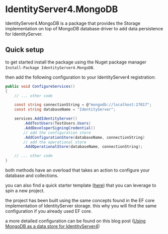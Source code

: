 # IdentityServer4.MongoDB

IdentityServer4.MongoDB is a package that provides the Storage implementation on top of MongoDB database driver to add data persistence for IdentityServer.

## Quick setup

to get started install the package using the Nuget package manager `Install-Package IdentityServer4.MongoDB`.

then add the following configuration to your IdentityServer4 registration:

```csharp
public void ConfigureServices()
{
    // ... other code

    const string connectionString = @"mongodb://localhost:27017";
    const string databaseName = "IdentityServer";

    services.AddIdentityServer()
        .AddTestUsers(TestUsers.Users)
        .AddDeveloperSigningCredential()
        // add the configuration store
        .AddConfigurationStore(databaseName, connectionString)
        // add the operational store
        .AddOperationalStore(databaseName, connectionString);

    // ... other code
}
```

both methods have an overload that takes an action to configure your database and collections.

you can also find a quick starter template ([here](https://github.com/YoussefSell/IdentityServer4.MongoDB/tree/master/samples/Quickstarts)) that you can leverage to spin a new project.

the project has been built using the same concepts found in the EF core implementation of IdentityServer storage. this why you will find the same configuration if you already used EF core.

a more detailed configuration can be found on this blog post ([Using MongoDB as a data store for IdentityServer4](https://youssefsellami.com/using-mongodb-with-identityserver4))
